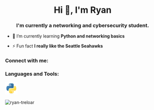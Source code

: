 <h1 align="center">Hi 👋, I'm Ryan</h1>
<h3 align="center">I'm currently a networking and cybersecurity student.</h3>

- 🌱 I’m currently learning **Python and networking basics**

- ⚡ Fun fact **I really like the Seattle Seahawks**

<h3 align="left">Connect with me:</h3>
<p align="left">
</p>

<h3 align="left">Languages and Tools:</h3>
<p align="left"> <a href="https://www.python.org" target="_blank" rel="noreferrer"> <img src="https://raw.githubusercontent.com/devicons/devicon/master/icons/python/python-original.svg" alt="python" width="40" height="40"/> </a> </p>
<p align="left"> <img src="https://komarev.com/ghpvc/?username=ryan-treloar&label=Profile%20views&color=0e75b6&style=flat" alt="ryan-treloar" /> </p>



